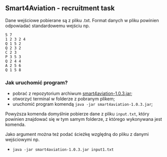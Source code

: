 ## Smart4Aviation - recruitment task

Dane wejściowe pobierane są z pliku .txt. Format danych w pliku powinien 
odpowiadać standardowemu wejściu np.

```
5 7
1 2 3 2 4
Q 1 5 2
Q 2 3 2
C 2 3
P 3 5 3
Q 2 4 4
A 2 5 6
Q 1 5 8
```

### Jak uruchomić program?

- pobrać z repozytorium archiwum [smart4aviation-1.0.3.jar](smart4aviation-1.0.3.jar);
- otworzyć terminal w folderze z pobranym plikem;
- uruchomić program komendą ``java -jar smart4aviation-1.0.3.jar``;

Powyższa komenda domyślnie pobierze dane z pliku ``input.txt``, który powinien znajdować się w tym samym 
folderze, z którego wykonywana jest komenda.

Jako argument można też podać ścieżkę względną do pliku z danymi wejściowymi np.

- ``java -jar smart4aviation-1.0.3.jar input1.txt``